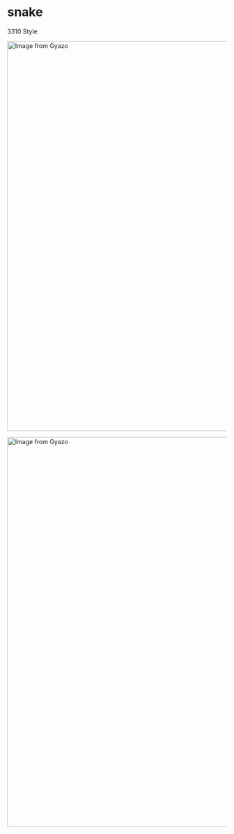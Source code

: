 # snake
3310 Style

<a href="https://gyazo.com/e7dcc21c0f5a2b3ee90a4db62589555a"><img src="https://i.gyazo.com/e7dcc21c0f5a2b3ee90a4db62589555a.gif" alt="Image from Gyazo" width="896"/></a>

<a href="https://gyazo.com/968b61f716291f1083ba7228ac9d1774"><img src="https://i.gyazo.com/968b61f716291f1083ba7228ac9d1774.gif" alt="Image from Gyazo" width="896"/></a>
